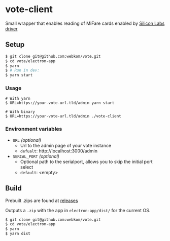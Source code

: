 # vote-client

Small wrapper that enables reading of MiFare cards enabled by [Silicon Labs driver](https://www.silabs.com/products/development-tools/software/usb-to-uart-bridge-vcp-drivers)

## Setup

```bash
$ git clone git@github.com:webkom/vote.git
$ cd vote/electron-app
$ yarn
$ # Run in dev:
$ yarn start
```

### Usage

```
# With yarn
$ URL=https://your-vote-url.tld/admin yarn start

# With binary
$ URL=https://your-vote-url.tld/admin ./vote-client
```

### Environment variables

- `URL` _(optional)_
  - Url to the admin page of your vote instance
  - `defualt`: http://localhost:3000/admin
- `SERIAL_PORT` _(optional)_
  - Optional path to the serialport, allows you to skip the initial port select
  - `default`: \<empty\>

## Build

Prebuilt .zips are found at [releases](https://github.com/webkom/vote/releases)

Outputs a `.zip` with the app in `electron-app/dist/` for the current OS.

```bash
$ git clone git@github.com:webkom/vote.git
$ cd vote/electron-app
$ yarn
$ yarn dist
```
